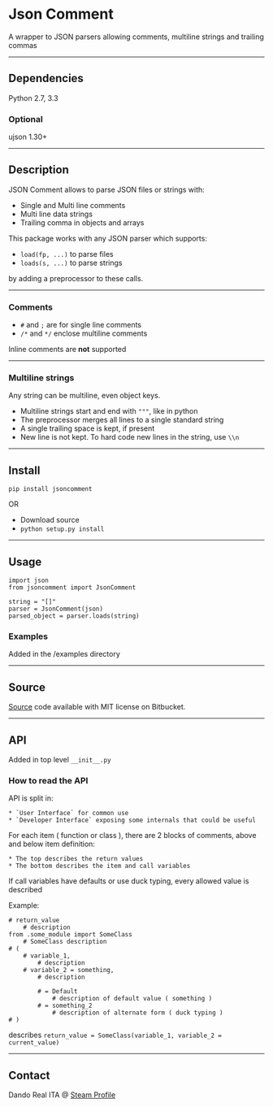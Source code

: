 ﻿# Json Comment

A wrapper to JSON parsers allowing comments, multiline strings and 
trailing commas

- - -

## Dependencies

Python 2.7, 3.3

### Optional

ujson 1.30+

- - -

## Description

JSON Comment allows to parse JSON files or strings with:

* Single and Multi line comments
* Multi line data strings
* Trailing comma in objects and arrays

This package works with any JSON parser which supports:

* `load(fp, ...)` to parse files
* `loads(s, ...)` to parse strings

by adding a preprocessor to these calls.

- - -

### Comments

* `#` and `;` are for single line comments
* `/*` and `*/` enclose multiline comments

Inline comments are **not** supported

- - -

### Multiline strings

Any string can be multiline, even object keys.

* Multiline strings start and end with `"""`, like in python
* The preprocessor merges all lines to a single standard string
* A single trailing space is kept, if present
* New line is not kept. To hard code new lines in the string, use `\\n`

- - -

## Install

`pip install jsoncomment`

OR

* Download source
* `python setup.py install`

- - -

## Usage

	import json
	from jsoncomment import JsonComment

	string = "[]"
	parser = JsonComment(json)
	parsed_object = parser.loads(string)

### Examples

Added in the /examples directory

- - -

## Source

[Source](https://bitbucket.org/Dando_Real_ITA/json-comment/overview) code available with MIT license on Bitbucket.

- - -

## API

Added in top level `__init__.py`

### How to read the API

API is split in:

	* `User Interface` for common use
	* `Developer Interface` exposing some internals that could be useful

For each item ( function or class ), there are 2 blocks of comments, above 
and below item definition:

	* The top describes the return values
	* The bottom describes the item and call variables

If call variables have defaults or use duck typing, every allowed value is 
described

Example:

	# return_value
		# description
	from .some_module import SomeClass
		# SomeClass description
	# (
		# variable_1,
			# description
		# variable_2 = something,
			# description

			# = Default
				# description of default value ( something )
			# = something_2
				# description of alternate form ( duck typing )
	# )

describes `return_value = SomeClass(variable_1, variable_2 = current_value)`

- - -

## Contact

Dando Real ITA @ [Steam Profile](http://steamcommunity.com/id/dandorealita)
